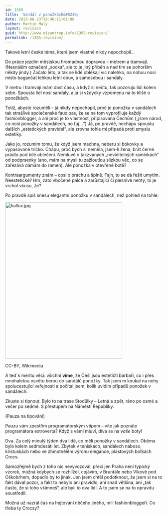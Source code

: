 ```yaml
---
id: 1369
title: 'Sandál v ponožkách&#8230;'
date: 2013-06-23T18:46:11+01:00
author: Martin Malý
layout: revision
guid: http://www.misantrop.info/1365-revision/
permalink: /1365-revision/
---
```

Takové letní české téma, které jsem vlastně nikdy nepochopil&#8230;

<!--more-->

Do práce jezdím městskou hromadnou dopravou &#8211; metrem a tramvají. (Nesnáším označení &#8222;socka&#8220;, ale to je jiný příběh a nad tím se pohorším někdy jindy.) Začalo léto, a tak se lidé oblékají víc nalehko, na nohou nosí místo bagančat lehkou letní obuv, a samosebou i sandály.

V metru i tramvaji mám dost času, a když si nečtu, tak pozoruju lidi kolem sebe. Spousta lidí nosí sandály, a já si vždycky vzpomenu na to klišé o ponožkách.

Totiž, abyste rozuměli &#8211; já nikdy nepochopil, proč je ponožka v sandálech tak strašlivé společenské faux pas, že se na tom vyprofiluje každý fashionblogger, a ani proč je to vlastnost, připisovaná Čechům (&#8222;jsme národ, co nosí ponožky v sandálech, no fuj&#8230;&#8220;) Já, po pravdě, nechápu spoustu dalších &#8222;estetických pravidel&#8220;, ale zrovna tohle mi připadá proti smyslu estetiky.

Jako jo, rozumím tomu, že když jsem machna, neberu si bokovky a vypasované tričko. Chápu, proč bych si neměla, jsem-li žena, brát černé prádlo pod bílé oblečení. Nemluvě o takzvaných &#8222;neviditelných ramínkách&#8220; od podprsenky (ano, mám na mysli tu zažloutlou slizkou věc, co se zařezává dámám do ramen). Ale ponožka v otevřené botě?

Kontraargumenty znám &#8211; cosi o prachu a špíně. Fajn, to se dá řešit umytím. Neestetické? Hm, zato vbočené palce a zarůstající či plesnivé nehty, to je vrchol vkusu, že?

Po pravdě spíš snesu elegantní ponožku v sandálech, než pohled na tohle:

<div id="attachment_1367" style="width: 385px" class="wp-caption aligncenter">
  <a href="http://www.misantrop.info/wp-content/uploads/2013/06/hallux.jpg.jpg"><img aria-describedby="caption-attachment-1367" class="size-medium wp-image-1367" alt="hallux.jpg" src="http://www.misantrop.info/wp-content/uploads/2013/06/hallux.jpg-375x500.jpg" width="375" height="500" srcset="https://www.misantrop.info/wp-content/uploads/2013/06/hallux.jpg-375x500.jpg 375w, https://www.misantrop.info/wp-content/uploads/2013/06/hallux.jpg-150x200.jpg 150w, https://www.misantrop.info/wp-content/uploads/2013/06/hallux.jpg-768x1024.jpg 768w, https://www.misantrop.info/wp-content/uploads/2013/06/hallux.jpg.jpg 1200w" sizes="(max-width: 375px) 100vw, 375px" /></a>
  
  <p id="caption-attachment-1367" class="wp-caption-text">
    CC-BY, Wikimedia
  </p>
</div>

<p style="text-align: left;">
  A teď k meritu věci: všichni <strong>víme</strong>, že Češi jsou estetičtí barbaři, co i přes mnohaletou osvětu berou do sandálů ponožky. Tak jsem m koukal na nohy spolucestující veřejnosti a počítal jsem, kolik uvidím případů ponožek v sandálech.
</p>

Zkuste si tipnout. Bylo to na trase Stodůlky &#8211; Letná a zpět, ráno po osmé a večer po sedmé. S přestupem na Náměstí Republiky.

(Pauza na tipování)

Pauzu vám zpestřím programátorským vtipem &#8211; víte jak poznáte programátora extroverta? Když s vámi mluví, dívá se na _vaše_ boty!

Dva. Za celý minulý týden dva lidé, co měli ponožky v sandálech. Oběma bylo kolem sedmdesáti let. Zbytek v teniskách, sandálech naboso, kristuskách nebo ve zhmotnělém výronu elegance, plastových botkách Crocs.

Samozřejmě bych z toho nic nevyvozoval, přeci jen Praha není typický vzorek, možná kdybych se rozhlížel, cojávím, v Bruntále nebo Vlkově pod Oškobrhem, dopadlo by to jinak. Jen jsem chtěl podotknout, že jsem si na to fakt dával pozor, a fakt to nebylo ani pravidlo, ani snad většina, ani &#8222;tak často, že si toho všimneš&#8220;, ale byli to dva lidi. A to jsem se na to opravdu soustředil.

Možná už nazrál čas na hejtování něčeho jiného, milí fashionbloggeři. Co třeba ty Crocsy?

&nbsp;

&nbsp;
